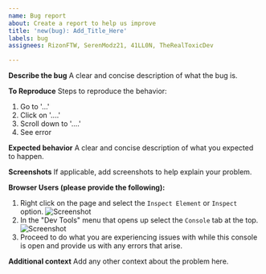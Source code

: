 ```yaml
---
name: Bug report
about: Create a report to help us improve
title: 'new(bug): Add_Title_Here'
labels: bug
assignees: RizonFTW, SerenModz21, 41LL0N, TheRealToxicDev

---
```


**Describe the bug**
A clear and concise description of what the bug is.

**To Reproduce**
Steps to reproduce the behavior:
1. Go to '...'
2. Click on '....'
3. Scroll down to '....'
4. See error

**Expected behavior**
A clear and concise description of what you expected to happen.

**Screenshots**
If applicable, add screenshots to help explain your problem.

**Browser Users  (please provide the following):**
1. Right click on the page and select the `Inspect Element` or `Inspect` option. ![Screenshot](https://toxic-is-senpai.wtf/c489da.png)
2. In the "Dev Tools" menu that opens up select the `Console` tab at the top. ![Screenshot](https://toxic-is-senpai.wtf/6e8231.png)
3. Proceed to do what you are experiencing issues with while this console is open and provide us with any errors that arise.

**Additional context**
Add any other context about the problem here.
